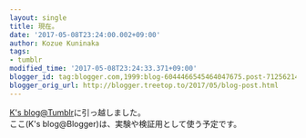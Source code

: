 ```yaml
---
layout: single
title: 現在。
date: '2017-05-08T23:24:00.002+09:00'
author: Kozue Kuninaka
tags:
- tumblr
modified_time: '2017-05-08T23:24:33.371+09:00'
blogger_id: tag:blogger.com,1999:blog-6044466545464047675.post-7125621482399056236
blogger_orig_url: http://blogger.treetop.to/2017/05/blog-post.html
---
```


<a href="https://blog.treetop.to/">K's blog@Tumblr</a>に引っ越しました。<br />ここ(K's blog@Blogger)は、実験や検証用として使う予定です。
